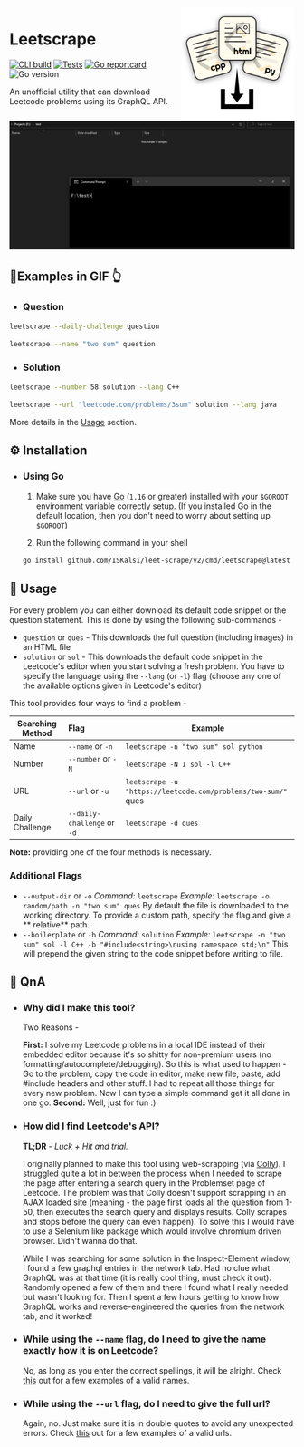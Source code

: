 <img src="media/leetscrape_logo.png" alt="Leetscrape logo" align="right" width="200"/>

[1-img]: https://img.shields.io/github/workflow/status/ISKalsi/leet-scrape/CLI?label=CLI%20build

[1]: https://github.com/ISKalsi/leet-scrape/actions/workflows/cli.yml

[2-img]: https://img.shields.io/github/workflow/status/ISKalsi/leet-scrape/Test?label=tests

[2]: https://github.com/ISKalsi/leet-scrape/actions/workflows/test.yml

[3-img]: https://goreportcard.com/badge/github.com/ISKalsi/leet-scrape

[3]: https://goreportcard.com/report/github.com/ISKalsi/leet-scrape

[4-img]: https://img.shields.io/github/go-mod/go-version/ISKalsi/leet-scrape

# Leetscrape

[![CLI build][1-img]][1] [![Tests][2-img]][2] [![Go reportcard][3-img]][3] ![Go version][4-img]

An unofficial utility that can download Leetcode problems using its GraphQL API.

![CLI Demo](media/cli_demo.gif)

## 📜Examples in GIF 👆

- ### Question

```bash
leetscrape --daily-challenge question
```

```bash
leetscrape --name "two sum" question
```

- ### Solution

```bash
leetscrape --number 58 solution --lang C++
```

```bash
leetscrape --url "leetcode.com/problems/3sum" solution --lang java
```

More details in the [Usage](#🧰-usage) section.

## ⚙ Installation

- ### Using Go
  1. Make sure you have [Go](https://golang.org/doc/install) (`1.16` or greater) installed with your `$GOROOT`
     environment variable correctly setup. (If you installed Go in the default location, then you don't need to worry
     about setting up `$GOROOT`)

  2. Run the following command in your shell

   ```bash
   go install github.com/ISKalsi/leet-scrape/v2/cmd/leetscrape@latest
   ```

## 🧰 Usage

For every problem you can either download its default code snippet or the question statement. This is done by using the
following sub-commands -

- `question` or `ques` - This downloads the full question (including images) in an HTML file
- `solution` or `sol` - This downloads the default code snippet in the Leetcode's editor when you start solving a fresh
  problem. You have to specify the language using the `--lang` (or `-l`) flag (choose any one of the available options
  given in Leetcode's editor)

This tool provides four ways to find a problem -

| Searching Method | Flag                        | Example                                                      |
| ---------------- | :-------------------------- | ------------------------------------------------------------ |
| Name             | `--name` or `-n`            | `leetscrape -n "two sum" sol python`                         |
| Number           | `--number` or `-N`          | `leetscrape -N 1 sol -l C++`                                 |
| URL              | `--url` or `-u`             | `leetscrape -u "https://leetcode.com/problems/two-sum/"` ques |
| Daily Challenge  | `--daily-challenge` or `-d` | `leetscrape -d ques`                                         |

**Note:** providing one of the four methods is necessary.

### Additional Flags

- `--output-dir` or `-o`
  *Command:* `leetscrape`
  *Example:* `leetscrape -o random/path -n "two sum" ques`
  By default the file is downloaded to the working directory. To provide a custom path, specify the flag and give a **
  relative** path.
- `--boilerplate` or `-b`
  *Command:* `solution`
  *Example:* `leetscrape -n "two sum" sol -l C++ -b "#include<string>\nusing namespace std;\n"`
  This will prepend the given string to the code snippet before writing to file.

## 💭 QnA

- ### Why did I make this tool?

  Two Reasons -

  **First:** I solve my Leetcode problems in a local IDE instead of their embedded editor because it's so shitty for
  non-premium users (no formatting/autocomplete/debugging). So this is what used to happen - Go to the problem, copy the
  code in editor, make new file, paste, add #include headers and other stuff. I had to repeat all those things for every
  new problem. Now I can type a simple command get it all done in one go.
  **Second:** Well, just for fun :)

- ### How did I find Leetcode's API?

  **TL;DR** - *Luck + Hit and trial.*

  I originally planned to make this tool using web-scrapping (via [Colly](https://github.com/gocolly/colly)). I
  struggled quite a lot in between the process when I needed to scrape the page after entering a search query in the
  Problemset page of Leetcode. The problem was that Colly doesn't support scrapping in an AJAX loaded site (meaning -
  the page first loads all the question from 1-50, then executes the search query and displays results. Colly scrapes
  and stops before the query can even happen). To solve this I would have to use a Selenium like package which would
  involve chromium driven browser. Didn't wanna do that.

  While I was searching for some solution in the Inspect-Element window, I found a few graphql entries in the network
  tab. Had no clue what GraphQL was at that time (it is really cool thing, must check it out). Randomly opened a few of
  them and there I found what I really needed but wasn't looking for. Then I spent a few hours getting to know how
  GraphQL works and reverse-engineered the queries from the network tab, and it worked!

- ### While using the `--name` flag, do I need to give the name exactly how it is on Leetcode?

  No, as long as you enter the correct spellings, it will be alright.
  Check [this](https://github.com/ISKalsi/leet-scrape/blob/0abe3ce3f1cee2f1c90b5a7fa5d30f13a7b34f12/data/repo/problem_test.go#L23)
  out for a few examples of a valid names.

- ### While using the `--url` flag, do I need to give the full url?

  Again, no. Just make sure it is in double quotes to avoid any unexpected errors.
  Check [this](https://github.com/ISKalsi/leet-scrape/blob/0abe3ce3f1cee2f1c90b5a7fa5d30f13a7b34f12/data/repo/problem_test.go#L107)
  out for a few examples of a valid urls.

  

